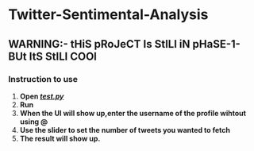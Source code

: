 # Twitter-Sentimental-Analysis
## WARNING:- tHiS pRoJeCT Is StILl iN pHaSE-1-BUt ItS StILl COOl
### Instruction to use
1. **Open [_test.py_](https://github.com/akbloodadarsh/Twitter-Sentimental-Analysis/blob/master/test.py)**
2. **Run**
3. **When the UI will show up,enter the username of the profile wihtout using @**
4. **Use the slider to set the number of tweets you wanted to fetch**
5. **The result will show up.**
